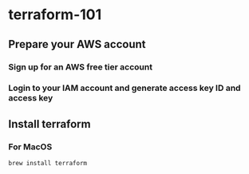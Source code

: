 # terraform-101

## Prepare your AWS account

### Sign up for an AWS free tier account

### Login to your IAM account and generate access key ID and access key

## Install terraform

### For MacOS

```sh
brew install terraform
```